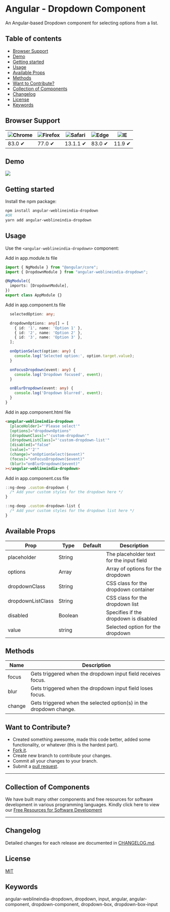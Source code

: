 # Angular - Dropdown Component

An Angular-based Dropdown component for selecting options from a list.

## Table of contents

- [Browser Support](#browser-support)
- [Demo](#demo)
- [Getting started](#getting-started)
- [Usage](#usage)
- [Available Props](#available-props)
- [Methods](#methods)
- [Want to Contribute?](#want-to-contribute)
- [Collection of Components](#collection-of-components)
- [Changelog](#changelog)
- [License](#license)
- [Keywords](#Keywords)

## Browser Support

| ![Chrome](https://raw.github.com/alrra/browser-logos/master/src/chrome/chrome_48x48.png) | ![Firefox](https://raw.github.com/alrra/browser-logos/master/src/firefox/firefox_48x48.png) | ![Safari](https://raw.github.com/alrra/browser-logos/master/src/safari/safari_48x48.png) | ![Edge](https://raw.github.com/alrra/browser-logos/master/src/edge/edge_48x48.png) | ![IE](https://raw.github.com/alrra/browser-logos/master/src/archive/internet-explorer_9-11/internet-explorer_9-11_48x48.png) |
| ---------------------------------------------------------------------------------------- | ------------------------------------------------------------------------------------------- | ---------------------------------------------------------------------------------------- | ---------------------------------------------------------------------------------- | ---------------------------------------------------------------------------------------------------------------------------- |
| 83.0 ✔                                                                                   | 77.0 ✔                                                                                      | 13.1.1 ✔                                                                                 | 83.0 ✔                                                                             | 11.9 ✔                                                                                                                       |

## Demo

[![](textNg.gif)](https://github.com/weblineindia/AngularJS-Text-Box/textNg.gif)

## Getting started

Install the npm package:

```bash
npm install angular-weblineindia-dropdown
#OR
yarn add angular-weblineindia-dropdown
```

## Usage

Use the `<angular-weblineindia-dropdown>` component:

Add in app.module.ts file

```typescript
import { NgModule } from "@angular/core";
import { DropdownModule } from "angular-weblineindia-dropdown";

@NgModule({
  imports: [DropdownModule],
})
export class AppModule {}
```

Add in app.component.ts file

```typescript
  selectedOption: any;

  dropdownOptions: any[] = [
    { id: '1', name: 'Option 1' },
    { id: '2', name: 'Option 2' },
    { id: '3', name: 'Option 3' },
  ];

  onOptionSelect(option: any) {
    console.log('Selected option:', option.target.value);
  }

  onFocusDropdown(event: any) {
    console.log('Dropdown focused', event);
  }

  onBlurDropdown(event: any) {
    console.log('Dropdown blurred', event);
  }
}

```

Add in app.component.html file

```html
<angular-weblineindia-dropdown
  [placeHolder]="'Please select'"
  [options]="dropdownOptions"
  [dropdownClass]="'custom-dropdown'"
  [dropdownListClass]="'custom-dropdown-list'"
  [disabled]="false"
  [value]="'2'"
  (change)="onOptionSelect($event)"
  (focus)="onFocusDropdown($event)"
  (blur)="onBlurDropdown($event)"
></angular-weblineindia-dropdown>
```

Add in app.component.css file

```typescript
::ng-deep .custom-dropdown {
  /* Add your custom styles for the dropdown here */
}

::ng-deep .custom-dropdown-list {
  /* Add your custom styles for the dropdown list here */
}
```

## Available Props

| Prop              | Type    | Default | Description                              |
| ----------------- | ------- | ------- | ---------------------------------------- |
| placeholder       | String  |         | The placeholder text for the input field |
| options           | Array   |         | Array of options for the dropdown        |
| dropdownClass     | String  |         | CSS class for the dropdown container     |
| dropdownListClass | String  |         | CSS class for the dropdown list          |
| disabled          | Boolean |         | Specifies if the dropdown is disabled    |
| value             | string  |         | Selected option for the dropdown         |

## Methods

| Name   | Description                                                        |
| ------ | ------------------------------------------------------------------ |
| focus  | Gets triggered when the dropdown input field receives focus.       |
| blur   | Gets triggered when the dropdown input field loses focus.          |
| change | Gets triggered when the selected option(s) in the dropdown change. |

## Want to Contribute?

- Created something awesome, made this code better, added some functionality, or whatever (this is the hardest part).
- [Fork it](http://help.github.com/forking/).
- Create new branch to contribute your changes.
- Commit all your changes to your branch.
- Submit a [pull request](http://help.github.com/pull-requests/).

---

## Collection of Components

We have built many other components and free resources for software development in various programming languages. Kindly click here to view our [Free Resources for Software Development](https://www.weblineindia.com/software-development-resources.html)

---

## Changelog

Detailed changes for each release are documented in [CHANGELOG.md](./CHANGELOG.md).

## License

[MIT](LICENSE)

[mit]: https://github.com/weblineindia/AngularJS-Text-Box/blob/master/LICENSE

## Keywords

angular-weblineindia-dropdown, dropdown, input, angular, angular-component, dropdown-component, dropdown-box, dropdown-box-input
